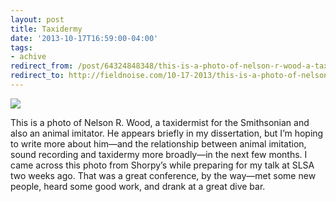 ```yaml
---
layout: post 
title: Taxidermy
date: '2013-10-17T16:59:00-04:00' 
tags: 
- achive 
redirect_from: /post/64324848348/this-is-a-photo-of-nelson-r-wood-a-taxidermist/
redirect_to: http://fieldnoise.com/10-17-2013/this-is-a-photo-of-nelson-r-wood-a-taxidermist
---
```


![](http://d.pr/uHTC+)

This is a photo of Nelson R. Wood, a taxidermist for the Smithsonian and also an animal imitator. He appears briefly in my dissertation, but I’m hoping to write more about him—and the relationship between animal imitation, sound recording and taxidermy more broadly—in the next few months. I came across this photo from Shorpy’s while preparing for my talk at SLSA two weeks ago. That was a great conference, by the way—met some new people, heard some good work, and drank at a great dive bar. 
